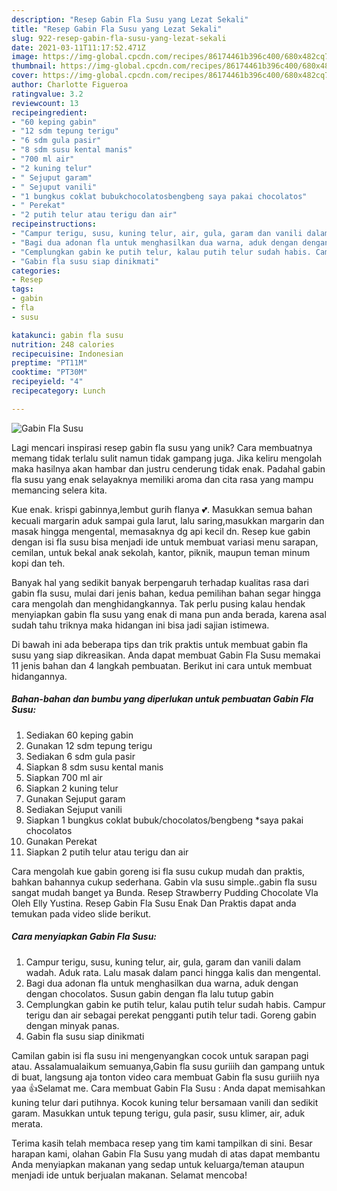 ```yaml
---
description: "Resep Gabin Fla Susu yang Lezat Sekali"
title: "Resep Gabin Fla Susu yang Lezat Sekali"
slug: 922-resep-gabin-fla-susu-yang-lezat-sekali
date: 2021-03-11T11:17:52.471Z
image: https://img-global.cpcdn.com/recipes/86174461b396c400/680x482cq70/gabin-fla-susu-foto-resep-utama.jpg
thumbnail: https://img-global.cpcdn.com/recipes/86174461b396c400/680x482cq70/gabin-fla-susu-foto-resep-utama.jpg
cover: https://img-global.cpcdn.com/recipes/86174461b396c400/680x482cq70/gabin-fla-susu-foto-resep-utama.jpg
author: Charlotte Figueroa
ratingvalue: 3.2
reviewcount: 13
recipeingredient:
- "60 keping gabin"
- "12 sdm tepung terigu"
- "6 sdm gula pasir"
- "8 sdm susu kental manis"
- "700 ml air"
- "2 kuning telur"
- " Sejuput garam"
- " Sejuput vanili"
- "1 bungkus coklat bubukchocolatosbengbeng saya pakai chocolatos"
- " Perekat"
- "2 putih telur atau terigu dan air"
recipeinstructions:
- "Campur terigu, susu, kuning telur, air, gula, garam dan vanili dalam wadah. Aduk rata. Lalu masak dalam panci hingga kalis dan mengental."
- "Bagi dua adonan fla untuk menghasilkan dua warna, aduk dengan dengan chocolatos. Susun gabin dengan fla lalu tutup gabin"
- "Cemplungkan gabin ke putih telur, kalau putih telur sudah habis. Campur terigu dan air sebagai perekat pengganti putih telur tadi. Goreng gabin dengan minyak panas."
- "Gabin fla susu siap dinikmati"
categories:
- Resep
tags:
- gabin
- fla
- susu

katakunci: gabin fla susu 
nutrition: 248 calories
recipecuisine: Indonesian
preptime: "PT11M"
cooktime: "PT30M"
recipeyield: "4"
recipecategory: Lunch

---
```



![Gabin Fla Susu](https://img-global.cpcdn.com/recipes/86174461b396c400/680x482cq70/gabin-fla-susu-foto-resep-utama.jpg)

Lagi mencari inspirasi resep gabin fla susu yang unik? Cara membuatnya memang tidak terlalu sulit namun tidak gampang juga. Jika keliru mengolah maka hasilnya akan hambar dan justru cenderung tidak enak. Padahal gabin fla susu yang enak selayaknya memiliki aroma dan cita rasa yang mampu memancing selera kita.

Kue enak. krispi gabinnya,lembut gurih flanya 💕. Masukkan semua bahan kecuali margarin aduk sampai gula larut, lalu saring,masukkan margarin dan masak hingga mengental, memasaknya dg api kecil dn. Resep kue gabin dengan isi fla susu bisa menjadi ide untuk membuat variasi menu sarapan, cemilan, untuk bekal anak sekolah, kantor, piknik, maupun teman minum kopi dan teh.

Banyak hal yang sedikit banyak berpengaruh terhadap kualitas rasa dari gabin fla susu, mulai dari jenis bahan, kedua pemilihan bahan segar hingga cara mengolah dan menghidangkannya. Tak perlu pusing kalau hendak menyiapkan gabin fla susu yang enak di mana pun anda berada, karena asal sudah tahu triknya maka hidangan ini bisa jadi sajian istimewa.


Di bawah ini ada beberapa tips dan trik praktis untuk membuat gabin fla susu yang siap dikreasikan. Anda dapat membuat Gabin Fla Susu memakai 11 jenis bahan dan 4 langkah pembuatan. Berikut ini cara untuk membuat hidangannya.

<!--inarticleads1-->

##### Bahan-bahan dan bumbu yang diperlukan untuk pembuatan Gabin Fla Susu:

1. Sediakan 60 keping gabin
1. Gunakan 12 sdm tepung terigu
1. Sediakan 6 sdm gula pasir
1. Siapkan 8 sdm susu kental manis
1. Siapkan 700 ml air
1. Siapkan 2 kuning telur
1. Gunakan  Sejuput garam
1. Sediakan  Sejuput vanili
1. Siapkan 1 bungkus coklat bubuk/chocolatos/bengbeng *saya pakai chocolatos
1. Gunakan  Perekat
1. Siapkan 2 putih telur atau terigu dan air


Cara mengolah kue gabin goreng isi fla susu cukup mudah dan praktis, bahkan bahannya cukup sederhana. Gabin vla susu simple..gabin fla susu sangat mudah banget ya Bunda. Resep Strawberry Pudding Chocolate Vla Oleh Elly Yustina. Resep Gabin Fla Susu Enak Dan Praktis dapat anda temukan pada video slide berikut. 

<!--inarticleads2-->

##### Cara menyiapkan Gabin Fla Susu:

1. Campur terigu, susu, kuning telur, air, gula, garam dan vanili dalam wadah. Aduk rata. Lalu masak dalam panci hingga kalis dan mengental.
1. Bagi dua adonan fla untuk menghasilkan dua warna, aduk dengan dengan chocolatos. Susun gabin dengan fla lalu tutup gabin
1. Cemplungkan gabin ke putih telur, kalau putih telur sudah habis. Campur terigu dan air sebagai perekat pengganti putih telur tadi. Goreng gabin dengan minyak panas.
1. Gabin fla susu siap dinikmati


Camilan gabin isi fla susu ini mengenyangkan cocok untuk sarapan pagi atau. Assalamualaikum semuanya,Gabin fla susu guriiih dan gampang untuk di buat, langsung aja tonton video cara membuat Gabin fla susu guriiih nya yaa 👍Selamat me. Cara membuat Gabin Fla Susu : Anda dapat memisahkan kuning telur dari putihnya. Kocok kuning telur bersamaan vanili dan sedikit garam. Masukkan untuk tepung terigu, gula pasir, susu klimer, air, aduk merata. 

Terima kasih telah membaca resep yang tim kami tampilkan di sini. Besar harapan kami, olahan Gabin Fla Susu yang mudah di atas dapat membantu Anda menyiapkan makanan yang sedap untuk keluarga/teman ataupun menjadi ide untuk berjualan makanan. Selamat mencoba!
